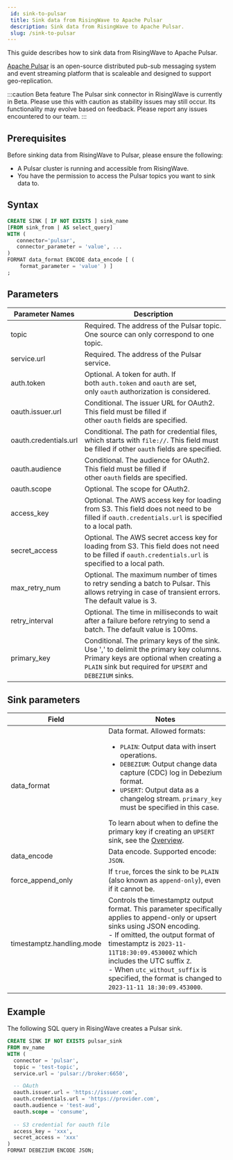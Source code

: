 ```yaml
---
 id: sink-to-pulsar
 title: Sink data from RisingWave to Apache Pulsar
 description: Sink data from RisingWave to Apache Pulsar.
 slug: /sink-to-pulsar
---
```


This guide describes how to sink data from RisingWave to Apache Pulsar.

[Apache Pulsar](https://pulsar.apache.org) is an open-source distributed pub-sub messaging system and event streaming platform that is scaleable and designed to support geo-replication.

:::caution Beta feature
The Pulsar sink connector in RisingWave is currently in Beta. Please use this with caution as stability issues may still occur. Its functionality may evolve based on feedback. Please report any issues encountered to our team.
:::

## Prerequisites

Before sinking data from RisingWave to Pulsar, please ensure the following:

- A Pulsar cluster is running and accessible from RisingWave.
- You have the permission to access the Pulsar topics you want to sink data to.

## Syntax

```sql
CREATE SINK [ IF NOT EXISTS ] sink_name
[FROM sink_from | AS select_query]
WITH (
   connector='pulsar',
   connector_parameter = 'value', ...
)
FORMAT data_format ENCODE data_encode [ (
    format_parameter = 'value' ) ]
;
```

## Parameters

| Parameter Names | Description |
| --------------- | ---------------------------------------------------------------------- |
|topic	|Required. The address of the Pulsar topic. One source can only correspond to one topic.|
|service.url	|Required. The address of the Pulsar service.|
|auth.token	|Optional. A token for auth. If both `auth.token` and `oauth` are set, only `oauth` authorization is considered.|
|oauth.issuer.url	|Conditional. The issuer URL for OAuth2. This field must be filled if other `oauth` fields are specified.|
|oauth.credentials.url	|Conditional. The path for credential files, which starts with `file://`. This field must be filled if other `oauth` fields are specified.|
|oauth.audience	|Conditional. The audience for OAuth2. This field must be filled if other `oauth` fields are specified.|
|oauth.scope	|Optional. The scope for OAuth2.|
|access_key	|Optional. The AWS access key for loading from S3. This field does not need to be filled if `oauth.credentials.url` is specified to a local path.|
|secret_access	|Optional. The AWS secret access key for loading from S3. This field does not need to be filled if `oauth.credentials.url` is specified to a local path.|
|max_retry_num	|Optional. The maximum number of times to retry sending a batch to Pulsar. This allows retrying in case of transient errors. The default value is 3. |
|retry_interval	|Optional. The time in milliseconds to wait after a failure before retrying to send a batch. The default value is 100ms.|
|primary_key| Conditional. The primary keys of the sink. Use ',' to delimit the primary key columns. Primary keys are optional when creating a `PLAIN` sink but required for `UPSERT` and `DEBEZIUM` sinks.|

## Sink parameters 

| Field | Notes |
| --------------- | ---------------------------------------------------------------------- |
|data_format| Data format. Allowed formats:<ul><li> `PLAIN`: Output data with insert operations.</li><li> `DEBEZIUM`: Output change data capture (CDC) log in Debezium format.</li><li> `UPSERT`: Output data as a changelog stream. `primary_key` must be specified in this case. </li></ul> To learn about when to define the primary key if creating an `UPSERT` sink, see the [Overview](/data-delivery.md).|
|data_encode| Data encode. Supported encode: `JSON`. |
|force_append_only| If `true`, forces the sink to be `PLAIN` (also known as `append-only`), even if it cannot be.|
|timestamptz.handling.mode|Controls the timestamptz output format. This parameter specifically applies to append-only or upsert sinks using JSON encoding. <br/> - If omitted, the output format of timestamptz is `2023-11-11T18:30:09.453000Z` which includes the UTC suffix `Z`. <br/> - When `utc_without_suffix` is specified, the format is changed to `2023-11-11 18:30:09.453000`.|

## Example

The following SQL query in RisingWave creates a Pulsar sink.

```sql
CREATE SINK IF NOT EXISTS pulsar_sink
FROM mv_name
WITH (
  connector = 'pulsar',
  topic = 'test-topic',
  service.url = 'pulsar://broker:6650',

  -- OAuth 
  oauth.issuer.url = 'https://issuer.com',
  oauth.credentials.url = 'https://provider.com',
  oauth.audience = 'test-aud',
  oauth.scope = 'consume',
  
  -- S3 credential for oauth file 
  access_key = 'xxx',
  secret_access = 'xxx' 
)
FORMAT DEBEZIUM ENCODE JSON;
```